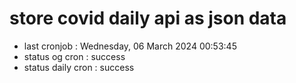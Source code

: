 # store covid daily api as json data

- last cronjob : Wednesday, 06 March 2024 00:53:45
- status og cron : success
- status daily cron : success
      
      